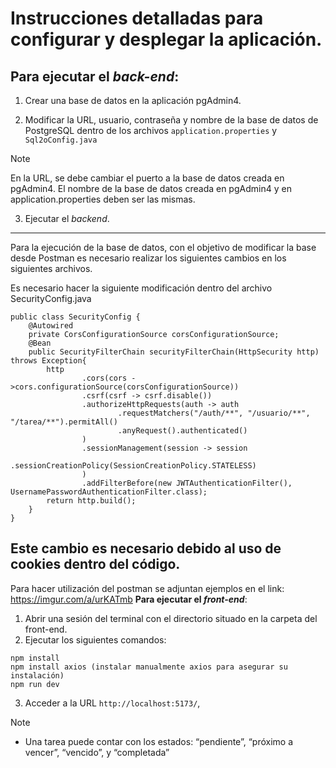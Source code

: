 # Instrucciones detalladas para configurar y desplegar la aplicación. 

## Para ejecutar el *back-end*:

1. Crear una base de datos en la aplicación pgAdmin4.

2. Modificar la URL, usuario, contraseña y nombre de la base de datos de PostgreSQL dentro de los archivos `application.properties` y `Sql2oConfig.java`

> [!note]
> En la URL, se debe cambiar el puerto a la base de datos creada en pgAdmin4.
> El nombre de la base de datos creada en pgAdmin4 y en application.properties deben ser las mismas.

3. Ejecutar el *backend*.

---

Para la ejecución de la base de datos, con el objetivo de modificar la base desde Postman es necesario realizar los siguientes cambios en los siguientes archivos.

Es necesario hacer la siguiente modificación dentro del archivo SecurityConfig.java
```
public class SecurityConfig {
    @Autowired
    private CorsConfigurationSource corsConfigurationSource;
    @Bean
    public SecurityFilterChain securityFilterChain(HttpSecurity http) throws Exception{
        http
                .cors(cors ->cors.configurationSource(corsConfigurationSource))
                .csrf(csrf -> csrf.disable())
                .authorizeHttpRequests(auth -> auth
                        .requestMatchers("/auth/**", "/usuario/**", "/tarea/**").permitAll()
                        .anyRequest().authenticated()
                )
                .sessionManagement(session -> session
                        .sessionCreationPolicy(SessionCreationPolicy.STATELESS)
                )
                .addFilterBefore(new JWTAuthenticationFilter(), UsernamePasswordAuthenticationFilter.class);
        return http.build();
    }
}
```
Este cambio es necesario debido al uso de cookies dentro del código.
---

Para hacer utilización del postman se adjuntan ejemplos en el link: https://imgur.com/a/urKATmb
**Para ejecutar el *front-end***:
1. Abrir una sesión del terminal con el directorio situado en la carpeta del front-end.
2. Ejecutar los siguientes comandos:
```
npm install
npm install axios (instalar manualmente axios para asegurar su instalación)
npm run dev 
```
3.  Acceder a la URL `http://localhost:5173/`, 

> [!note]
> * Una tarea puede contar con los estados: “pendiente”, “próximo a vencer”, “vencido”, y “completada”
